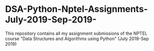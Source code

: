 # DSA-Python-Nptel-Assignments-July-2019-Sep-2019-
This repository contains all my assignment submissions of the NPTEL course "Data Structures and Algorithms using Python" (July 2019-Sep 2019)
